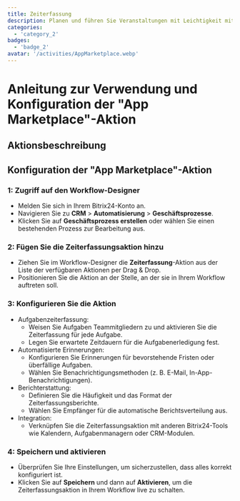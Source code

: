 ```yaml
---
title: Zeiterfassung
description: Planen und führen Sie Veranstaltungen mit Leichtigkeit mithilfe spezieller Tools durch.
categories: 
  - 'category_2'
badges: 
  - 'badge_2'
avatar: '/activities/AppMarketplace.webp'
---
```

# Anleitung zur Verwendung und Konfiguration der "App Marketplace"-Aktion

## Aktionsbeschreibung

## **Konfiguration der "App Marketplace"-Aktion**

### 1: Zugriff auf den Workflow-Designer
- Melden Sie sich in Ihrem Bitrix24-Konto an.
- Navigieren Sie zu **CRM** > **Automatisierung** > **Geschäftsprozesse**.
- Klicken Sie auf **Geschäftsprozess erstellen** oder wählen Sie einen bestehenden Prozess zur Bearbeitung aus.

### 2: Fügen Sie die Zeiterfassungsaktion hinzu
- Ziehen Sie im Workflow-Designer die **Zeiterfassung**-Aktion aus der Liste der verfügbaren Aktionen per Drag & Drop.
- Positionieren Sie die Aktion an der Stelle, an der sie in Ihrem Workflow auftreten soll.

### 3: Konfigurieren Sie die Aktion
- Aufgabenzeiterfassung:
  - Weisen Sie Aufgaben Teammitgliedern zu und aktivieren Sie die Zeiterfassung für jede Aufgabe.
  - Legen Sie erwartete Zeitdauern für die Aufgabenerledigung fest.
- Automatisierte Erinnerungen:
  - Konfigurieren Sie Erinnerungen für bevorstehende Fristen oder überfällige Aufgaben.
  - Wählen Sie Benachrichtigungsmethoden (z. B. E-Mail, In-App-Benachrichtigungen).
- Berichterstattung:
  - Definieren Sie die Häufigkeit und das Format der Zeiterfassungsberichte.
  - Wählen Sie Empfänger für die automatische Berichtsverteilung aus.
- Integration:
  - Verknüpfen Sie die Zeiterfassungsaktion mit anderen Bitrix24-Tools wie Kalendern, Aufgabenmanagern oder CRM-Modulen.

### 4: Speichern und aktivieren
- Überprüfen Sie Ihre Einstellungen, um sicherzustellen, dass alles korrekt konfiguriert ist.
- Klicken Sie auf **Speichern** und dann auf **Aktivieren**, um die Zeiterfassungsaktion in Ihrem Workflow live zu schalten.